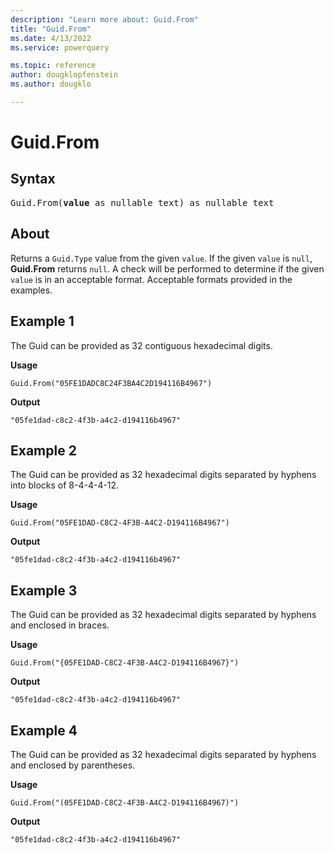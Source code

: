 ```yaml
---
description: "Learn more about: Guid.From"
title: "Guid.From"
ms.date: 4/13/2022
ms.service: powerquery

ms.topic: reference
author: dougklopfenstein
ms.author: dougklo

---
```

# Guid.From

## Syntax

<pre>
Guid.From(<b>value</b> as nullable text) as nullable text
</pre>

## About

Returns a `Guid.Type` value from the given `value`. If the given `value` is `null`, **Guid.From** returns `null`. A check will be performed to determine if the given `value` is in an acceptable format. Acceptable formats provided in the examples.

## Example 1

The Guid can be provided as 32 contiguous hexadecimal digits.

**Usage**

```powerquery-m
Guid.From("05FE1DADC8C24F3BA4C2D194116B4967")
```

**Output**

`"05fe1dad-c8c2-4f3b-a4c2-d194116b4967"`

## Example 2

The Guid can be provided as 32 hexadecimal digits separated by hyphens into blocks of 8-4-4-4-12.

**Usage**

```powerquery-m
Guid.From("05FE1DAD-C8C2-4F3B-A4C2-D194116B4967")
```

**Output**

`"05fe1dad-c8c2-4f3b-a4c2-d194116b4967"`

## Example 3

The Guid can be provided as 32 hexadecimal digits separated by hyphens and enclosed in braces.

**Usage**

```powerquery-m
Guid.From("{05FE1DAD-C8C2-4F3B-A4C2-D194116B4967}")
```

**Output**

`"05fe1dad-c8c2-4f3b-a4c2-d194116b4967"`

## Example 4

The Guid can be provided as 32 hexadecimal digits separated by hyphens and enclosed by parentheses.

**Usage**

```powerquery-m
Guid.From("(05FE1DAD-C8C2-4F3B-A4C2-D194116B4967)")
```

**Output**

`"05fe1dad-c8c2-4f3b-a4c2-d194116b4967"`
